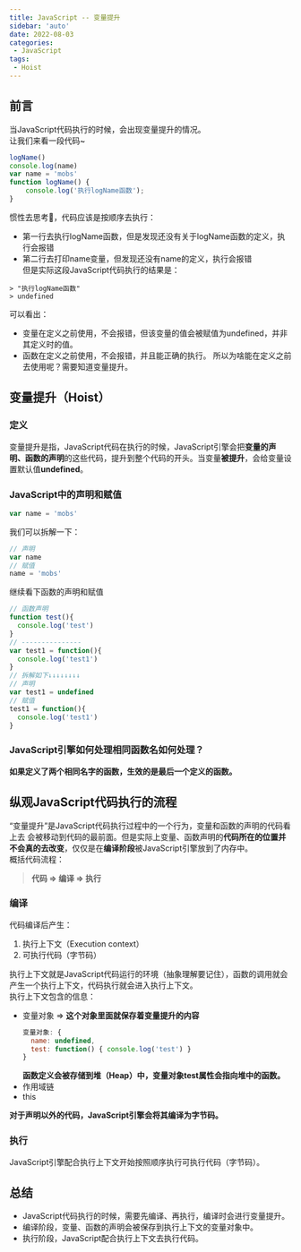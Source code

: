 ```yaml
---
title: JavaScript -- 变量提升
sidebar: 'auto'
date: 2022-08-03
categories:
 - JavaScript
tags:
 - Hoist
---
```

 
## 前言
当JavaScript代码执行的时候，会出现变量提升的情况。<br/>
让我们来看一段代码~
```js
logName()
console.log(name)
var name = 'mobs'
function logName() {
    console.log('执行logName函数');
}
```
惯性去思考🤔，代码应该是按顺序去执行：
* 第一行去执行logName函数，但是发现还没有关于logName函数的定义，执行会报错
* 第二行去打印name变量，但发现还没有name的定义，执行会报错 <br/>
但是实际这段JavaScript代码执行的结果是：
```
> "执行logName函数"
> undefined
```
可以看出：
* 变量在定义之前使用，不会报错，但该变量的值会被赋值为undefined，并非其定义时的值。
* 函数在定义之前使用，不会报错，并且能正确的执行。
所以为啥能在定义之前去使用呢？需要知道变量提升。

## 变量提升（Hoist）

### 定义
变量提升是指，JavaScript代码在执行的时候，JavaScript引擎会把**变量的声明、函数的声明**的这些代码，提升到整个代码的开头。当变量**被提升**，会给变量设置默认值**undefined**。

### JavaScript中的声明和赋值
```js
var name = 'mobs'
```
我们可以拆解一下：
```js
// 声明
var name
// 赋值
name = 'mobs'
```
继续看下函数的声明和赋值
```js
// 函数声明
function test(){
  console.log('test')
}
// ---------------
var test1 = function(){
  console.log('test1')
}
// 拆解如下↓↓↓↓↓↓↓↓
// 声明
var test1 = undefined
// 赋值
test1 = function(){
  console.log('test1')
}
```

### JavaScript引擎如何处理相同函数名如何处理？
**如果定义了两个相同名字的函数，生效的是最后一个定义的函数。**

## 纵观JavaScript代码执行的流程
“变量提升”是JavaScript代码执行过程中的一个行为，变量和函数的声明的代码看上去
会被移动到代码的最前面。但是实际上变量、函数声明的**代码所在的位置并不会真的去改变**，仅仅是在**编译阶段**被JavaScript引擎放到了内存中。<br/>
概括代码流程：
> **代码 => 编译 => 执行**

### 编译
代码编译后产生：
1. 执行上下文（Execution context）
2. 可执行代码（字节码）<br/>

执行上下文就是JavaScript代码运行的环境（抽象理解要记住），函数的调用就会产生一个执行上下文，代码执行就会进入执行上下文。<br/>
执行上下文包含的信息：
* 变量对象 => **这个对象里面就保存着变量提升的内容**
  ```js
  变量对象: {
    name: undefined,
    test: function() { console.log('test') }
  }
  ```
  **函数定义会被存储到堆（Heap）中，变量对象test属性会指向堆中的函数。**
* 作用域链
* this

**对于声明以外的代码，JavaScript引擎会将其编译为字节码。**

### 执行
JavaScript引擎配合执行上下文开始按照顺序执行可执行代码（字节码）。

## 总结
* JavaScript代码执行的时候，需要先编译、再执行，编译时会进行变量提升。
* 编译阶段，变量、函数的声明会被保存到执行上下文的变量对象中。
* 执行阶段，JavaScript配合执行上下文去执行代码。
